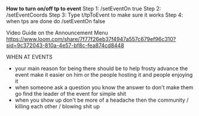**How to turn on/off tp to event**
Step 1: /setEventOn true
Step 2: /setEventCoords
Step 3: Type t/tpToEvent to make sure it works
Step 4: when tps are done do /setEventOn false

Video Guide on the Announcement Menu
https://www.loom.com/share/7f77f26eb37f4947a557c679ef96c310?sid=9c372043-810a-4e57-bf8c-fea874cd8448

WHEN AT EVENTS 
- your main reason for being there should be to help frosty advance the event make it easier on him or the people hosting it and people enjoying it 
- when someone ask a question you know the answer to don't make them go find the leader of the event for simple shit 
- when you show up don't be more of a headache then the community / killing each other / blowing shit up 


